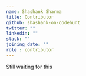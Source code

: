 ```yaml
---
name: Shashank Sharma
title: Contributor
github: shashank-on-codehunt
twitter: ""
linkedin: ""
slack: ""
joining_date: ""
role : contributor
---
```


Still waiting for this
